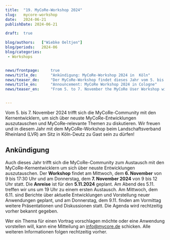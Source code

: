 ```yaml
---
title:  "19. MyCoRe-Workshop 2024"
slug: 	mycore-workshop
date:   2024-06-21
publishDate: 2024-06-21

draft: 	true

blog/authors: 	["Wiebke Oeltjen"]
blog/periods: 	2024-06
blog/categories:
 - Workshops


news/frontpage: 	true
news/title_de: 		"Ankündigung: MyCoRe-Workshop 2024 in  Köln"
news/teaser_de: 	"Der MyCoRe-Workshop findet dieses Jahr vom 5. bis 7.11. in Köln-Deutz statt."
news/title_en: 		"Announcement: MyCoRe Workshop 2024 in Cologne"
news/teaser_en:	 	"From 5. to 7. November the MyCoRe User Workshop will take place in Cologne."


---
```

<p>
  Vom 5. bis 7. November 2024 trifft sich die MyCoRe-Community mit den Kernentwicklern, um sich über
  neuste MyCoRe-Entwicklungen auszutauschen und MyCoRe-relevante Themen zu diskutieren. Wir freuen und in diesem Jahr mit dem MyCoRe-Workshop beim Landschaftsverband Rheinland (LVR) am Sitz in Köln-Deutz zu Gast sein zu dürfen!
</p>

<!--more--> 
<div>
  <h2>Ankündigung</h2>
  <p>
   Auch dieses Jahr trifft sich die MyCoRe-Community zum Austausch mit den MyCoRe-Kernentwicklern um sich über neuste Entwicklungen auszutauschen.
Der <strong>Workshop</strong> findet am Mittwoch, dem <strong>6. November</strong> von 9 bis 17:30 Uhr und am Donnerstag, dem <strong>7. November 2024</strong> von 9 bis 12 Uhr statt. Die <strong>Anreise</strong> ist für den <strong>5.11.2024</strong> geplant. Am Abend des 5.11. treffen wir uns um 19 Uhr zu einem ersten Austausch. Am Mittwoch, dem 6.11. sind Berichte über aktuelle Entwicklungen und Vorstellung neuer Anwendungen geplant, und am Donnerstag, dem 9.11. finden am Vormittag weitere Präsentationen und Diskussionen statt. Die Agenda wird rechtzeitig vorher bekannt gegeben.

Wer ein Thema für einen Vortrag vorschlagen möchte oder eine Anwendung vorstellen will, kann eine Mitteilung an <info@mycore.de> schicken.
Alle weiteren Informationen folgen rechtzeitig vorher. 
  </p>
</div>
